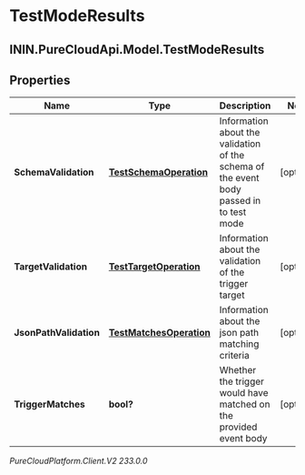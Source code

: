 # TestModeResults

## ININ.PureCloudApi.Model.TestModeResults

## Properties

|Name | Type | Description | Notes|
|------------ | ------------- | ------------- | -------------|
| **SchemaValidation** | [**TestSchemaOperation**](TestSchemaOperation) | Information about the validation of the schema of the event body passed in to test mode | [optional] |
| **TargetValidation** | [**TestTargetOperation**](TestTargetOperation) | Information about the validation of the trigger target | [optional] |
| **JsonPathValidation** | [**TestMatchesOperation**](TestMatchesOperation) | Information about the json path matching criteria | [optional] |
| **TriggerMatches** | **bool?** | Whether the trigger would have matched on the provided event body | [optional] |



_PureCloudPlatform.Client.V2 233.0.0_

